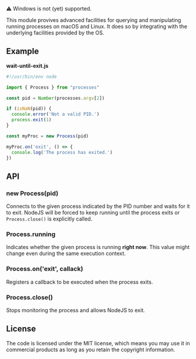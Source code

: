 
:warning: Windows is not (yet) supported.

This module provives advanced facilities for querying and manipulating running
processes on macOS and Linux. It does so by integrating with the
underlying facilities provided by the OS.

## Example

**wait-until-exit.js**
```js
#!/usr/bin/env node

import { Process } from "processes"

const pid = Number(processes.argv[2])

if (isNaN(pid)) {
  console.error('Not a valid PID.')
  process.exit(1)
}

const myProc = new Process(pid)

myProc.on('exit', () => {
  console.log('The process has exited.')
})
```

## API

### new Process(pid)

Connects to the given process indicated by the PID number and waits for it to
exit. NodeJS will be forced to keep running until the process exits or
`Process.close()` is explicitly called.

### Process.running

Indicates whether the given process is running **right now**. This value might
change even during the same execution context.

### Process.on('exit', callack)

Registers a callback to be executed when the process exits.

### Process.close()

Stops monitoring the process and allows NodeJS to exit.

## License

The code is licensed under the MIT license, which means you may use it in
commercial products as long as you retain the copyright information.

